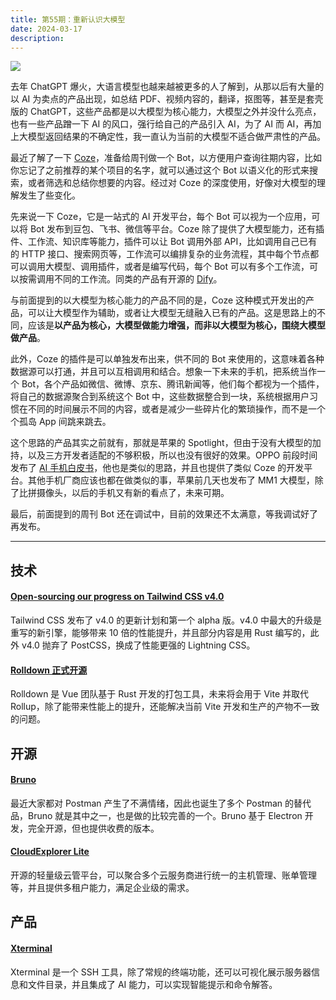```yaml
---
title: 第55期：重新认识大模型
date: 2024-03-17
description:
---
```


![](/static/weekly/issue-55-cover.jpg)

去年 ChatGPT 爆火，大语言模型也越来越被更多的人了解到，从那以后有大量的以 AI 为卖点的产品出现，如总结 PDF、视频内容的，翻译，抠图等，甚至是套壳版的 ChatGPT，这些产品都是以大模型为核心能力，大模型之外并没什么亮点，也有一些产品蹭一下 AI 的风口，强行给自己的产品引入 AI，为了 AI 而 AI，再加上大模型返回结果的不确定性，我一直认为当前的大模型不适合做严肃性的产品。

最近了解了一下 [Coze](https://www.coze.cn/)，准备给周刊做一个 Bot，以方便用户查询往期内容，比如你忘记了之前推荐的某个项目的名字，就可以通过这个 Bot 以语义化的形式来搜索，或者筛选和总结你想要的内容。经过对 Coze 的深度使用，好像对大模型的理解发生了些变化。

先来说一下 Coze，它是一站式的 AI 开发平台，每个 Bot 可以视为一个应用，可以将 Bot 发布到豆包、飞书、微信等平台。Coze 除了提供了大模型能力，还有插件、工作流、知识库等能力，插件可以让 Bot 调用外部 API，比如调用自己已有的 HTTP 接口、搜索网页等，工作流可以编排复杂的业务流程，其中每个节点都可以调用大模型、调用插件，或者是编写代码，每个 Bot 可以有多个工作流，可以按需调用不同的工作流。同类的产品有开源的 [Dify](https://dify.ai)。

与前面提到的以大模型为核心能力的产品不同的是，Coze 这种模式开发出的产品，可以让大模型作为辅助，或者让大模型无缝融入已有的产品。这是思路上的不同，应该是**以产品为核心，大模型做能力增强，而非以大模型为核心，围绕大模型做产品**。

此外，Coze 的插件是可以单独发布出来，供不同的 Bot 来使用的，这意味着各种数据源可以打通，并且可以互相调用和结合。想象一下未来的手机，把系统当作一个 Bot，各个产品如微信、微博、京东、腾讯新闻等，他们每个都视为一个插件，将自己的数据源聚合到系统这个 Bot 中，这些数据整合到一块，系统根据用户习惯在不同的时间展示不同的内容，或者是减少一些碎片化的繁琐操作，而不是一个个孤岛 App 间跳来跳去。

这个思路的产品其实之前就有，那就是苹果的 Spotlight，但由于没有大模型的加持，以及三方开发者适配的不够积极，所以也没有很好的效果。OPPO 前段时间发布了 [AI 手机白皮书](https://www.oppo.com/content/dam/oppo/common/mkt/footer/OPPO-AI-white-paper.pdf)，他也是类似的思路，并且也提供了类似 Coze 的开发平台。其他手机厂商应该也都在做类似的事，苹果前几天也发布了 MM1 大模型，除了比拼摄像头，以后的手机又有新的看点了，未来可期。

最后，前面提到的周刊 Bot 还在调试中，目前的效果还不太满意，等我调试好了再发布。

<hr />

## 技术

#### [Open-sourcing our progress on Tailwind CSS v4.0](https://tailwindcss.com/blog/tailwindcss-v4-alpha)

Tailwind CSS 发布了 v4.0 的更新计划和第一个 alpha 版。v4.0 中最大的升级是重写的新引擎，能够带来 10 倍的性能提升，并且部分内容是用 Rust 编写的，此外 v4.0 抛弃了 PostCSS，换成了性能更强的 Lightning CSS。

#### [Rolldown 正式开源](https://rolldown.rs/)

Rolldown 是 Vue 团队基于 Rust 开发的打包工具，未来将会用于 Vite 并取代 Rollup，除了能带来性能上的提升，还能解决当前 Vite 开发和生产的产物不一致的问题。

## 开源

#### [Bruno](https://github.com/usebruno/bruno)

最近大家都对 Postman 产生了不满情绪，因此也诞生了多个 Postman 的替代品，Bruno 就是其中之一，也是做的比较完善的一个。Bruno 基于 Electron 开发，完全开源，但也提供收费的版本。

#### [CloudExplorer Lite](https://github.com/CloudExplorer-Dev/CloudExplorer-Lite)

开源的轻量级云管平台，可以聚合多个云服务商进行统一的主机管理、账单管理等，并且提供多租户能力，满足企业级的需求。

## 产品

#### [Xterminal](https://www.terminal.icu/)

Xterminal 是一个 SSH 工具，除了常规的终端功能，还可以可视化展示服务器信息和文件目录，并且集成了 AI 能力，可以实现智能提示和命令解答。
